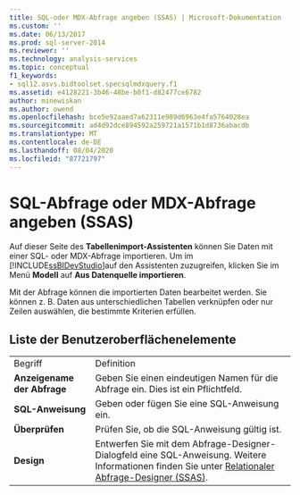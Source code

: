 ```yaml
---
title: SQL-oder MDX-Abfrage angeben (SSAS) | Microsoft-Dokumentation
ms.custom: ''
ms.date: 06/13/2017
ms.prod: sql-server-2014
ms.reviewer: ''
ms.technology: analysis-services
ms.topic: conceptual
f1_keywords:
- sql12.asvs.bidtoolset.specsqlmdxquery.f1
ms.assetid: e4128221-3b46-48be-b0f1-d82477ce6782
author: minewiskan
ms.author: owend
ms.openlocfilehash: bce5e92aaed7a62311e989d6963e4fa5764028ea
ms.sourcegitcommit: ad4d92dce894592a259721a1571b1d8736abacdb
ms.translationtype: MT
ms.contentlocale: de-DE
ms.lasthandoff: 08/04/2020
ms.locfileid: "87721797"
---
```

# <a name="specify-a-sql-or-mdx-query-ssas"></a>SQL-Abfrage oder MDX-Abfrage angeben (SSAS)
  Auf dieser Seite des **Tabellenimport-Assistenten** können Sie Daten mit einer SQL- oder MDX-Abfrage importieren. Um im [!INCLUDE[ssBIDevStudio](../includes/ssbidevstudio-md.md)]auf den Assistenten zuzugreifen, klicken Sie im Menü **Modell** auf **Aus Datenquelle importieren**.  
  
 Mit der Abfrage können die importierten Daten bearbeitet werden. Sie können z. B. Daten aus unterschiedlichen Tabellen verknüpfen oder nur Zeilen auswählen, die bestimmte Kriterien erfüllen.  
  
## <a name="ui-element-list"></a>Liste der Benutzeroberflächenelemente  
  
|||  
|-|-|  
|Begriff|Definition|  
|**Anzeigename der Abfrage**|Geben Sie einen eindeutigen Namen für die Abfrage ein. Dies ist ein Pflichtfeld.|  
|**SQL-Anweisung**|Geben oder fügen Sie eine SQL-Anweisung ein.|  
|**Überprüfen**|Prüfen Sie, ob die SQL-Anweisung gültig ist.|  
|**Design**|Entwerfen Sie mit dem Abfrage-Designer-Dialogfeld eine SQL-Anweisung. Weitere Informationen finden Sie unter [Relationaler Abfrage-Designer &#40;SSAS&#41;](relational-query-designer-ssas.md).|  
  
  
